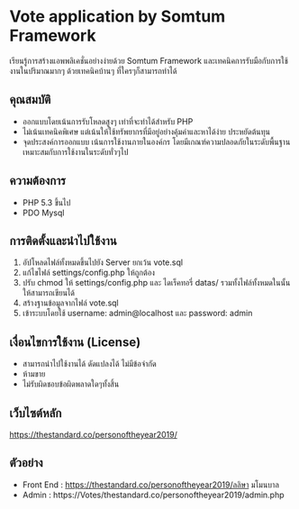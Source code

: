 # Vote application by Somtum Framework

เรียนรู้การสร้างแอพพลิเคชั่นอย่างง่ายด้วย Somtum Framework และเทคนิคการรับมือกับการใช้งานในปริมาณมากๆ ด้วยเทคนิคบ้านๆ ที่ใครๆก็สามารถทำได้

## คุณสมบัติ

- ออกแบบโดยเน้นการรับโหลดสูงๆ เท่าที่จะทำได้สำหรับ PHP
- ไม่เน้นเทคนิคพิเศษ แต่เน้นให้ใช้ทรัพยากรที่มีอยู่อย่างคุ้มค่าและหาได้ง่าย ประหยัดต้นทุน
- จุดประสงค์การออกแบบ เน้นการใช้งานภายในองค์กร โดยมีเกณฑ์ความปลอดภัยในระดับพื้นฐาน เหมาะสมกับการใช้งานในระดับทั่วๆไป

## ความต้องการ

- PHP 5.3 ขึ้นไป
- PDO Mysql

## การติดตั้งและนำไปใช้งาน

1. อัปโหลดไฟล์ทั้งหมดขึ้นไปยัง Server ยกเว้น vote.sql
2. แก้ไขไฟล์ settings/config.php ให้ถูกต้อง
3. ปรับ chmod ให้ settings/config.php และ ไดเร็คทอรี่ datas/ รวมทั้งไฟล์ทั้งหมดในนั้น ให้สามารถเขียนได้
4. สร้างฐานข้อมูลจากไฟล์ vote.sql
5. เข้าระบบโดยใช้ username: admin@localhost และ password: admin

## เงื่อนไขการใช้งาน (License)

- สามารถนำไปใช้งานได้ ดัดแปลงได้ ไม่มีข้อจำกัด
- ห้ามขาย
- ไม่รับผิดชอบข้อผิดพลาดใดๆทั้งสิ้น

## เว็บไซต์หลัก

https://thestandard.co/personoftheyear2019/

## ตัวอย่าง

- Front End : https://thestandard.co/personoftheyear2019/ลลิษา มโมนบาล 
- Admin : https://Votes/thestandard.co/personoftheyear2019/admin.php

